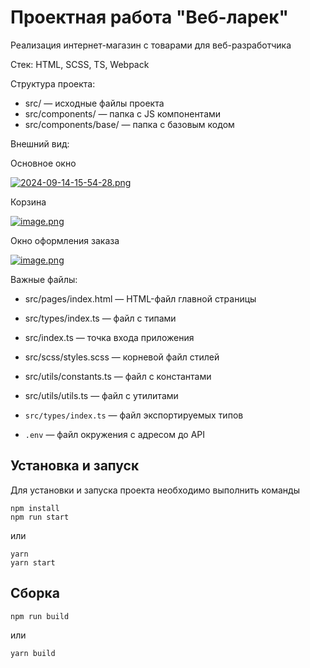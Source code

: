 # Проектная работа "Веб-ларек"

Реализация интернет-магазин с товарами для веб-разработчика

Стек: HTML, SCSS, TS, Webpack

Структура проекта:

- src/ — исходные файлы проекта
- src/components/ — папка с JS компонентами
- src/components/base/ — папка с базовым кодом

Внешний вид:

Основное окно

[![2024-09-14-15-54-28.png](https://i.postimg.cc/VkDP9h21/2024-09-14-15-54-28.png)](https://postimg.cc/WdFyT52f)

Корзина

[![image.png](https://i.postimg.cc/rprgy01b/image.png)](https://postimg.cc/JyRjPhdc)

Окно оформления заказа

[![image.png](https://i.postimg.cc/tJ2Nvhb1/image.png)](https://postimg.cc/PvvDPvPh)


Важные файлы:

- src/pages/index.html — HTML-файл главной страницы
- src/types/index.ts — файл с типами
- src/index.ts — точка входа приложения
- src/scss/styles.scss — корневой файл стилей
- src/utils/constants.ts — файл с константами
- src/utils/utils.ts — файл с утилитами

- `src/types/index.ts` — файл экспортируемых типов

- `.env` — файл окружения с адресом до API

## Установка и запуск

Для установки и запуска проекта необходимо выполнить команды

```
npm install
npm run start
```

или

```
yarn
yarn start
```

## Сборка

```
npm run build
```

или

```
yarn build
```


